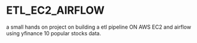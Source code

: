 # ETL_EC2_AIRFLOW
a small hands on project on building a etl pipeline ON AWS EC2 and airflow using yfinance 10 popular stocks data.
